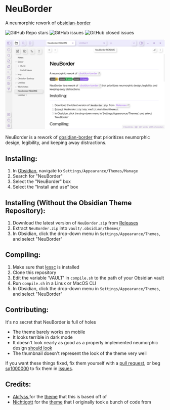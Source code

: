 # NeuBorder 

A neumorphic rework of [obsidian-border](https://github.com/Akifyss/obsidian-border)

![GitHub Repo stars](https://img.shields.io/github/stars/sq1000000/NeuBorder?color=%23eac54f&style=flat-square) ![GitHub issues](https://img.shields.io/github/issues/sq1000000/NeuBorder?color=%232da44e&style=flat-square) ![GitHub closed issues](https://img.shields.io/github/issues-closed/sq1000000/NeuBorder?color=%238250df&style=flat-square)

![Screenshot from 2023-05-23 00-43-12](./img/cover.png)

NeuBorder is a rework of [obsidian-border](https://github.com/Akifyss/obsidian-border) that prioritizes neumorphic design, legibility, and keeping away distractions.

## Installing:
1. In [Obsidian](https://obsidian.md/), navigate to `Settings/Appearance/Themes/Manage`
2. Search for "NeuBorder"
3. Select the "NeuBorder" box
4. Select the "Install and use" box

## Installing (Without the Obsidian Theme Repository):
1. Download the latest version of `NeuBorder.zip` from [Releases](https://github.com/sq1000000/NeuBorder/releases)
2. Extract `NeuBorder.zip` into `vault/.obsidian/themes/`
3. In Obsidian, click the drop-down menu in `Settings/Appearance/Themes`, and select "NeuBorder"

## Compiling:
1. Make sure that [lessc](https://lesscss.org/) is installed
2. Clone this repository
3. Edit  the variable 'VAULT' in `compile.sh` to the path of your Obsidian vault
4. Run `compile.sh` in a Linux or MacOS CLI
5. In Obsidian, click the drop-down menu in `Settings/Appearance/Themes`, and select "NeuBorder"

## Contributing:
It's no secret that NeuBorder is full of holes

- The theme barely works on mobile
- It looks terrible in dark mode
- It doesn't look nearly as good as a properly implemented neumorphic design [should look](https://dribbble.com/tags/neumorphism)
- The thumbnail doesn't represent the look of the theme very well

If you want these things fixed, fix them yourself with a [pull request](https://github.com/sq1000000/NeuBorder/pulls), or beg [sq1000000](https://github.com/sq1000000) to fix them in [issues](https://github.com/sq1000000/NeuBorder/issues).

## Credits:
- [Akifyss ](https://github.com/Akifyss) for the [theme](https://github.com/Akifyss/obsidian-border) that this is based off of
- [Nichtigott](https://github.com/Nichtigott) for the [theme](https://github.com/Nichtigott/obsidian-neumorphism) that I originally took a bunch of code from
